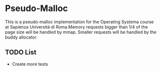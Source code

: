 # Pseudo-Malloc
  
This is a pseudo-malloc implementation for the Operating Systema course at Sapienza Università di Roma.Memory requests bigger than 1/4 of the page size will be handled by mmap. Smaller requests will be handled by the buddy allocator.


## TODO List

- Create more tests  